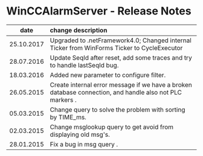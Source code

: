 # WinCCAlarmServer - Release Notes
|date      | change description |
|----------|:-------------|
|25.10.2017| Upgraded to .netFramework4.0; Changed internal Ticker from WinForms Ticker to CycleExecutor |
|28.07.2016| Update SeqId after reset, add some traces and try to handle lastSeqId bug.|
|18.03.2016| Added new parameter to configure filter.|
|26.05.2015| Create internal error message if we have a broken database connection, and handle also not PLC markers .|
|05.03.2015| Change query to solve the problem with sorting by TIME_ms.|
|02.03.2015| Change msglookup query to get avoid from displaying old msg's. |
|28.01.2015| Fix a bug in msg query .|

